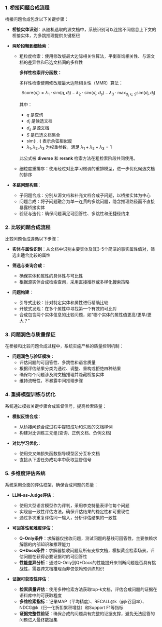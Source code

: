 ### 1. 桥接问题合成流程

桥接问题合成包含以下关键步骤：

- **桥接实体识别**：从随机选取的源文档中，系统识别可以连接不同信息上下文的桥接实体，为多跳推理提供关键枢纽
  
- **两阶段粗到细检索**：
  - 粗粒度检索：使用修改版最大边际相关性算法，平衡查询相关性、与源文档的差异性和已选文档间的多样性
  
    **多样性检索评分函数：**
    
    多样性检索使用修改版最大边际相关性（MMR）算法：
    
    $$\text{Score}(d_i) = \lambda_1 \cdot \text{sim}(q, d_i) - \lambda_2 \cdot \text{sim}(d_i, d_s) - \lambda_3 \cdot \max_{d_j \in S} \text{sim}(d_i, d_j)$$
    
    其中：
    - $q$ 是查询
    - $d_i$ 是候选文档
    - $d_s$ 是源文档  
    - $S$ 是已选文档集合
    - $\text{sim}(\cdot, \cdot)$ 表示余弦相似度
    - $\lambda_1, \lambda_2, \lambda_3$ 为权重参数，满足 $\lambda_1 + \lambda_2 + \lambda_3 = 1$
    
    此公式被 **diverse** 和 **rerank** 检索方法在粗检索阶段共同使用。
  
  - 细粒度重排序：使用经过对比学习微调的重排模型，进一步优化候选文档的排序

- **多跳问题构建**：
  - 子问题合成：分别从源文档和补充文档合成子问题，以桥接实体为中心
  - 问题合成：将子问题融合为单一连贯的多跳问题，隐含推理路径而不直接暴露桥接实体
  - 验证与迭代：确保问题满足可回答性、多跳性和无捷径约束

### 2. 比较问题合成流程

比较问题合成遵循以下步骤：

- **实体与属性识别**：从文档中识别主要实体及其3-5个简洁的事实属性值对，筛选出适合比较的属性

- **筛选与查询合成**：
  - 确保实体和属性的具体性与可比性
  - 根据源实体合成检索查询，采用直接推荐或多样化搜索策略

- **问题构建**：
  - 引导式比较：针对特定实体和属性进行精确比较
  - 开放式发现：在多个属性中寻找第一个有效的可比对
  - 合成包含两个实体信息的比较问题，如"哪个实体的属性值更高/更早/更大？"

### 3. 问题润色与质量保证

在桥接和比较问题合成过程中，系统实施严格的质量控制机制：

- **问题润色与验证模块**：
  - 评估问题的可回答性、多跳性和语言质量
  - 根据评估结果分类为通过、调整、重构或拒绝四种结果
  - 确保每个问题涉及跨文档推理并隐藏桥接实体
  - 维持流畅性，不暴露中间推理步骤

### 4. 重排模型训练与优化

系统通过模拟关键步骤合成监督信号，提高检索质量：

- **模拟反馈合成**：
  - 从桥接问题合成过程中提取成功和失败的文档样例
  - 构建对比训练三元组(查询、正例文档、负例文档)

- **对比学习优化**：
  - 使用交叉熵损失函数指导模型区分互补文档
  - 直接从下游任务成功率中获取监督信号

### 5. 多维度评估系统

系统采用全面的评估框架，确保合成问题的质量：

- **LLM-as-Judge评估**：
  - 使用大型语言模型作为评判，采用李克特量表评估每个问题
  - 实现自一致性评估方法，确保评估结果的稳定性和可重现性
  - 通过多次重复评估同一输入，分析评估结果的一致性

- **可回答性和难度评估**：
  - **Q-Only条件**：求解器仅接收问题，测试问题的基线可回答性，主要依赖求解器的内部知识和推理能力
  - **Q+Docs条件**：求解器接收问题及所有支撑文档，模拟黄金检索场景，评估问题在获得必要证据时的可回答性
  - **性能差异分析**：通过Q-Only到Q+Docs的性能提升来判断问题是否具有挑战性，需要跨文档推理而非仅依赖预训练知识

- **证据可获取性评估**：
  - **检索质量评估**：使用多种检索方法获取top-k文档，评估合成问题的证据在语料库中的可获取程度
  - **多维检索指标**：记录MAP（平均精度）、RECALL@k（前k召回率）、NDCG@k（归一化折扣累积增益）和Support F1等指标
  - **证据完整性验证**：确保合成的问题具有完整的证据支撑，避免无法回答的问题进入最终数据集 